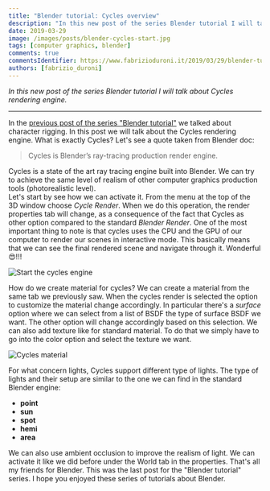 ```yaml
---
title: "Blender tutorial: Cycles overview"
description: "In this new post of the series Blender tutorial I will talk about Cycles."
date: 2019-03-29
image: /images/posts/blender-cycles-start.jpg
tags: [computer graphics, blender]
comments: true
commentsIdentifier: https://www.fabrizioduroni.it/2019/03/29/blender-tutorial-15-cycles/
authors: [fabrizio_duroni]
---
```


*In this new post of the series Blender tutorial I will talk about Cycles rendering engine.*

---

In the [previous post of the series "Blender tutorial"](/2019/03/28/blender-tutorial-14-armatures-character-rigging/)
we talked about character rigging. In this post we will talk about the Cycles rendering engine. What is exactly Cycles?
Let's see a quote taken from Blender doc:

> Cycles is Blender’s ray-tracing production render engine.

Cycles is a state of the art ray tracing engine built into Blender. We can try to achieve the same level of realism of
other computer graphics production tools (photorealistic level).  
Let's start by see how we can activate it. From the menu at the top of the 3D window choose *Cycle Render*. When we do
this operation, the render properties tab will change, as a consequence of the fact that Cycles as other option compared
to the standard *Blender Render*. One of the most important thing to note is that cycles uses the CPU and the GPU of our
computer to render our scenes in interactive mode. This basically means that we can see the final rendered scene and
navigate through it. Wonderful :heart_eyes:!!!

![Start the cycles engine](/images/posts/blender-cycles-start.jpg)

How do we create material for cycles? We can create a material from the same tab we previously saw. When the cycles
render is selected the option to customize the material change accordingly. In particular there's a *surface* option
where we can select from a list of BSDF the type of surface BSDF we want. The other option will change accordingly based
on this selection. We can also add texture like for standard material. To do that we simply have to go into the color
option and select the texture we want.

![Cycles material](/images/posts/blender-cycles-material.jpg)

For what concern lights, Cycles support different type of lights. The type of lights and their setup are similar to the
one we can find in the standard Blender engine:

* **point**
* **sun**
* **spot**
* **hemi**
* **area**

We can also use ambient occlusion to improve the realism of light. We can activate it like we did before under the World
tab in the properties. That's all my friends for Blender. This was the last post for the "Blender tutorial" series. I
hope you enjoyed these series of tutorials about Blender.
